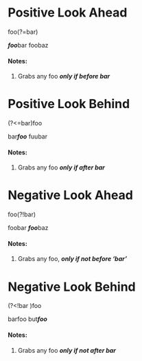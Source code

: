 
# Positive Look Ahead
foo(?=bar)

***foo***bar foobaz


#### Notes:
1. Grabs any foo ***only if before bar***



# Positive Look Behind
(?<=bar)foo

bar***foo*** fuubar

#### Notes:
1. Grabs any foo ***only if after bar***




# Negative Look Ahead
foo(?!bar)

foobar ***foo***baz

#### Notes:
  1. Grabs any foo, ***only if not before ‘bar’***




# Negative Look Behind

(?<!bar )foo

barfoo but***foo***

#### Notes:
1. Grabs any foo ***only if not after bar***




